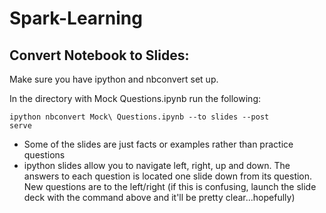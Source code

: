 # Spark-Learning
## Convert Notebook to Slides:
Make sure you have ipython and nbconvert set up.

In the directory with Mock Questions.ipynb run the following:


<code>ipython nbconvert Mock\ Questions.ipynb --to slides --post serve</code>

* Some of the slides are just facts or examples rather than practice questions
* ipython slides allow you to navigate left, right, up and down. The answers to each question is located one slide down from its question. New questions are to the left/right (if this is confusing, launch the slide deck with the command above and it'll be pretty clear...hopefully)

